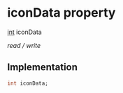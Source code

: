 


# iconData property






[int](https://api.flutter.dev/flutter/dart-core/int-class.html) iconData
  
_read / write_






## Implementation

```dart
int iconData;


```







